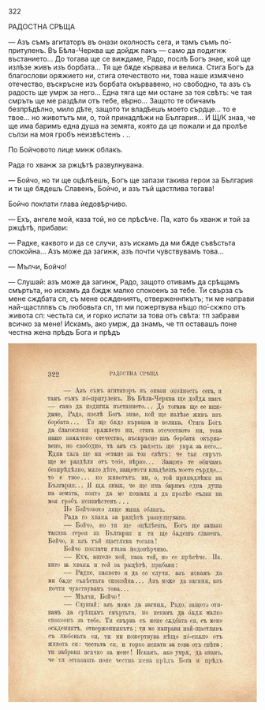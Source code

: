 ﻿322

РАДОСТНА СРѢЩА

— Азъ съмъ агитаторъ въ онази околность сега, и тамъ съмъ по́-притуленъ. Въ Бѣла-Черква ще дойдж пакъ — само да подигнж въстанието... До тогава ще се виждаме, Радо, послѣ Богъ знае, кой ще излѣзе живъ изъ борбата... Тя ще бѫде кървава и велика. Стига Богъ да благослови орѫжието ни, стига отечеството ни, това наше измѫчено отечество, въскръсне изъ борбата окървавено, но свободно, та азъ съ радость ще умрж за него... Една тяга ще ми остане за тоя свѣтъ: че тая смръть ще ме раздѣли отъ тебе, вѣрно... Защото те обичамъ безпрѣдѣлно, мило дѣте, защото ти владѣешъ моето сърдце... то е твое... но животътъ ми, о, той принадлѣжи на България... И Щ/К знаа, че ще има баримъ една душа на земята, която да це пожали и да пролѣе сълзи на моя гробъ неизвѣстенъ . ..

По Бойчовото лице минж облакъ.

Рада го хванж за ржцѣтѣ развулнувана.

— Бойчо, но ти ще оцѣлѣешъ, Богъ ще запази такива герои за България и ти ще бѫдешъ Славенъ, Бойчо, и азъ тъй щастлива тогава!

Бойчо поклати глава ѝедовѣрчиво.

— Ехъ, ангеле мой, каза той, но се прѣсѣче. Па, като бь хванж и той за ржцѣтѣ, прибави:

— Радке, каквото и да се случи, азъ искамъ да ми бѫде съвѣстьта спокойна... Азъ може да загинж, азъ почти чувствувамъ това...

— Мълчи, Бойчо!

— Слушай: азъ може да загинж, Радо, защото отивамъ да срѣщамъ смъртьта, но искамъ да бждж малко спокоенъ за тебе. Ти свърза съ мене сждбата сп, съ мене осѫдениятъ, отверженнпкътъ; ти ме направи най-щастлпвъ съ любовьта сп, тп ми пожертвува нѣщо по́-скжпо отъ живота сп: честьта си, и горко испати за това отъ свѣта: тп забрави всичко за мене! Искамъ, ако умрж, да знамъ, че тп оставашъ поне честна жена прѣдъ Бога и прѣдъ

![original](../images/361.jpg)

